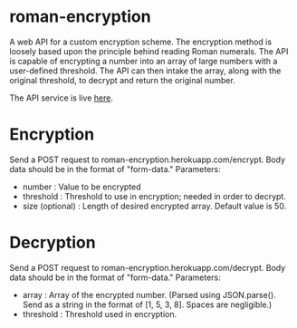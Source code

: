 # roman-encryption
A web API for a custom encryption scheme. The encryption method is loosely based upon the principle behind reading Roman numerals. The API is capable of encrypting a number into an array of large numbers with a user-defined threshold. The API can then intake the array, along with the original threshold, to decrypt and return the original number.

The API service is live [here](http://roman-encryption.herokuapp.com/). 

# Encryption
Send a POST request to roman-encryption.herokuapp.com/encrypt. Body data should be in the format of "form-data."
Parameters:
- number : Value to be encrypted
- threshold : Threshold to use in encryption; needed in order to decrypt.
- size (optional) : Length of desired encrypted array. Default value is 50.

# Decryption
Send a POST request to roman-encryption.herokuapp.com/decrypt. Body data should be in the format of "form-data."
Parameters:
- array : Array of the encrypted number. (Parsed using JSON.parse(). Send as a string in the format of [1, 5, 3, 8]. Spaces are negligible.)
- threshold : Threshold used in encryption.
